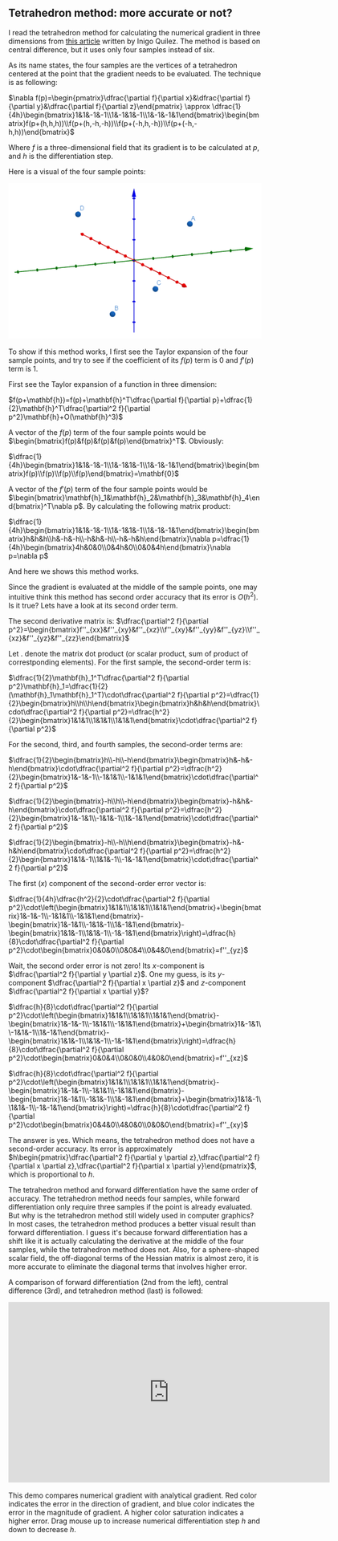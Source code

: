 ## Tetrahedron method: more accurate or not?

I read the tetrahedron method for calculating the numerical gradient in three dimensions from [this article](https://www.iquilezles.org/www/articles/normalsSDF/normalsSDF.htm) written by Inigo Quilez. The method is based on central difference, but it uses only four samples instead of six.

As its name states, the four samples are the vertices of a tetrahedron centered at the point that the gradient needs to be evaluated. The technique is as following:

$\nabla f(p)=\begin{pmatrix}\dfrac{\partial f}{\partial x}&\dfrac{\partial f}{\partial y}&\dfrac{\partial f}{\partial z}\end{pmatrix} \approx \dfrac{1}{4h}\begin{bmatrix}1&1&-1&-1\\1&-1&1&-1\\1&-1&-1&1\end{bmatrix}\begin{bmatrix}f(p+(h,h,h))\\f(p+(h,-h,-h))\\f(p+(-h,h,-h))\\f(p+(-h,-h,h))\end{bmatrix}$

Where $f$ is a three-dimensional field that its gradient is to be calculated at $p$, and $h$ is the differentiation step.

Here is a visual of the four sample points:

![tetrahedron.png](tetrahedron.png)

To show if this method works, I first see the Taylor expansion of the four sample points, and try to see if the coefficient of its $f(p)$ term is $0$ and $f'(p)$ term is $1$.

First see the Taylor expansion of a function in three dimension:

$f(p+\mathbf{h})=f(p)+\mathbf{h}^T\dfrac{\partial f}{\partial p}+\dfrac{1}{2}\mathbf{h}^T\dfrac{\partial^2 f}{\partial p^2}\mathbf{h}+O(\mathbf{h}^3)$

A vector of the $f(p)$ term of the four sample points would be $\begin{bmatrix}f(p)&f(p)&f(p)&f(p)\end{bmatrix}^T$. Obviously:

$\dfrac{1}{4h}\begin{bmatrix}1&1&-1&-1\\1&-1&1&-1\\1&-1&-1&1\end{bmatrix}\begin{bmatrix}f(p)\\f(p)\\f(p)\\f(p)\end{bmatrix}=\mathbf{0}$

A vector of the $f'(p)$ term of the four sample points would be $\begin{bmatrix}\mathbf{h}_1&\mathbf{h}_2&\mathbf{h}_3&\mathbf{h}_4\end{bmatrix}^T\nabla p$. By calculating the following matrix product:

$\dfrac{1}{4h}\begin{bmatrix}1&1&-1&-1\\1&-1&1&-1\\1&-1&-1&1\end{bmatrix}\begin{bmatrix}h&h&h\\h&-h&-h\\-h&h&-h\\-h&-h&h\end{bmatrix}\nabla p=\dfrac{1}{4h}\begin{bmatrix}4h&0&0\\0&4h&0\\0&0&4h\end{bmatrix}\nabla p=\nabla p$

And here we shows this method works.

Since the gradient is evaluated at the middle of the sample points, one may intuitive think this method has second order accuracy that its error is $O(h^2)$. Is it true? Lets have a look at its second order term.

The second derivative matrix is: $\dfrac{\partial^2 f}{\partial p^2}=\begin{bmatrix}f''_{xx}&f''_{xy}&f''_{xz}\\f''_{xy}&f''_{yy}&f''_{yz}\\f''_{xz}&f''_{yz}&f''_{zz}\end{bmatrix}$

Let $.$ denote the matrix dot product (or scalar product, sum of product of correstponding elements). For the first sample, the second-order term is:

$\dfrac{1}{2}\mathbf{h}_1^T\dfrac{\partial^2 f}{\partial p^2}\mathbf{h}_1=\dfrac{1}{2}(\mathbf{h}_1\mathbf{h}_1^T)\cdot\dfrac{\partial^2 f}{\partial p^2}=\dfrac{1}{2}\begin{bmatrix}h\\h\\h\end{bmatrix}\begin{bmatrix}h&h&h\end{bmatrix}\cdot\dfrac{\partial^2 f}{\partial p^2}=\dfrac{h^2}{2}\begin{bmatrix}1&1&1\\1&1&1\\1&1&1\end{bmatrix}\cdot\dfrac{\partial^2 f}{\partial p^2}$

For the second, third, and fourth samples, the second-order terms are:

$\dfrac{1}{2}\begin{bmatrix}h\\-h\\-h\end{bmatrix}\begin{bmatrix}h&-h&-h\end{bmatrix}\cdot\dfrac{\partial^2 f}{\partial p^2}=\dfrac{h^2}{2}\begin{bmatrix}1&-1&-1\\-1&1&1\\-1&1&1\end{bmatrix}\cdot\dfrac{\partial^2 f}{\partial p^2}$

$\dfrac{1}{2}\begin{bmatrix}-h\\h\\-h\end{bmatrix}\begin{bmatrix}-h&h&-h\end{bmatrix}\cdot\dfrac{\partial^2 f}{\partial p^2}=\dfrac{h^2}{2}\begin{bmatrix}1&-1&1\\-1&1&-1\\1&-1&1\end{bmatrix}\cdot\dfrac{\partial^2 f}{\partial p^2}$

$\dfrac{1}{2}\begin{bmatrix}-h\\-h\\h\end{bmatrix}\begin{bmatrix}-h&-h&h\end{bmatrix}\cdot\dfrac{\partial^2 f}{\partial p^2}=\dfrac{h^2}{2}\begin{bmatrix}1&1&-1\\1&1&-1\\-1&-1&1\end{bmatrix}\cdot\dfrac{\partial^2 f}{\partial p^2}$

The first ($x$) component of the second-order error vector is:

$\dfrac{1}{4h}\dfrac{h^2}{2}\cdot\dfrac{\partial^2 f}{\partial p^2}\cdot\left(\begin{bmatrix}1&1&1\\1&1&1\\1&1&1\end{bmatrix}+\begin{bmatrix}1&-1&-1\\-1&1&1\\-1&1&1\end{bmatrix}-\begin{bmatrix}1&-1&1\\-1&1&-1\\1&-1&1\end{bmatrix}-\begin{bmatrix}1&1&-1\\1&1&-1\\-1&-1&1\end{bmatrix}\right)=\dfrac{h}{8}\cdot\dfrac{\partial^2 f}{\partial p^2}\cdot\begin{bmatrix}0&0&0\\0&0&4\\0&4&0\end{bmatrix}=f''_{yz}$

Wait, the second order error is not zero! Its $x$-component is $\dfrac{\partial^2 f}{\partial y \partial z}$. One my guess, is its $y$-component $\dfrac{\partial^2 f}{\partial x \partial z}$ and $z$-component $\dfrac{\partial^2 f}{\partial x \partial y}$?

$\dfrac{h}{8}\cdot\dfrac{\partial^2 f}{\partial p^2}\cdot\left(\begin{bmatrix}1&1&1\\1&1&1\\1&1&1\end{bmatrix}-\begin{bmatrix}1&-1&-1\\-1&1&1\\-1&1&1\end{bmatrix}+\begin{bmatrix}1&-1&1\\-1&1&-1\\1&-1&1\end{bmatrix}-\begin{bmatrix}1&1&-1\\1&1&-1\\-1&-1&1\end{bmatrix}\right)=\dfrac{h}{8}\cdot\dfrac{\partial^2 f}{\partial p^2}\cdot\begin{bmatrix}0&0&4\\0&0&0\\4&0&0\end{bmatrix}=f''_{xz}$

$\dfrac{h}{8}\cdot\dfrac{\partial^2 f}{\partial p^2}\cdot\left(\begin{bmatrix}1&1&1\\1&1&1\\1&1&1\end{bmatrix}-\begin{bmatrix}1&-1&-1\\-1&1&1\\-1&1&1\end{bmatrix}-\begin{bmatrix}1&-1&1\\-1&1&-1\\1&-1&1\end{bmatrix}+\begin{bmatrix}1&1&-1\\1&1&-1\\-1&-1&1\end{bmatrix}\right)=\dfrac{h}{8}\cdot\dfrac{\partial^2 f}{\partial p^2}\cdot\begin{bmatrix}0&4&0\\4&0&0\\0&0&0\end{bmatrix}=f''_{xy}$

The answer is yes. Which means, the tetrahedron method does not have a second-order accuracy. Its error is approximately $h\begin{pmatrix}\dfrac{\partial^2 f}{\partial y \partial z},\dfrac{\partial^2 f}{\partial x \partial z},\dfrac{\partial^2 f}{\partial x \partial y}\end{pmatrix}$, which is proportional to $h$.

The tetrahedron method and forward differentiation have the same order of accuracy. The tetrahedron method needs four samples, while forward differentiation only require three samples if the point is already evaluated. But why is the tetrahedron method still widely used in computer graphics? In most cases, the tetrahedron method produces a better visual result than forward differentiation. I guess it's because forward differentiation has a shift like it is actually calculating the derivative at the middle of the four samples, while the tetrahedron method does not. Also, for a sphere-shaped scalar field, the off-diagonal terms of the Hessian matrix is almost zero, it is more accurate to eliminate the diagonal terms that involves higher error.

A comparison of forward differentiation (2nd from the left), central difference (3rd), and tetrahedron method (last) is followed:

<iframe width="640" height="360" frameborder="0" src="https://www.shadertoy.com/embed/3lfyDl?gui=true&t=0&paused=true&muted=true" allowfullscreen></iframe>

This demo compares numerical gradient with analytical gradient. Red color indicates the error in the direction of gradient, and blue color indicates the error in the magnitude of gradient. A higher color saturation indicates a higher error. Drag mouse up to increase numerical differentiation step $h$ and down to decrease $h$.
